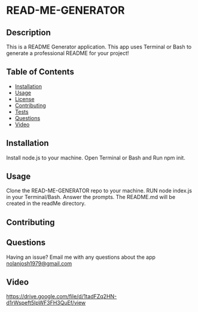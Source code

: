 # READ-ME-GENERATOR

## Description
This is a README Generator application. This app uses Terminal or Bash to generate a professional README for your project!

## Table of Contents
- [Installation](#installation)
- [Usage](#usage)
- [License](#license)
- [Contributing](#contributing)
- [Tests](#tests)
- [Questions](#questions)
- [Video](#video)

## Installation
Install node.js to your machine. Open Terminal or Bash and Run npm init.

## Usage
Clone the  READ-ME-GENERATOR repo to your machine. RUN node index.js in your Terminal/Bash. Answer the prompts.
The README.md will be created in the readMe directory.

## Contributing

## Questions
Having an issue? Email me with any questions about the app nolanjosh1979@gmail.com

## Video
https://drive.google.com/file/d/1tadFZq2HN-d1rWspeft5IpWF3FH3QuEf/view

